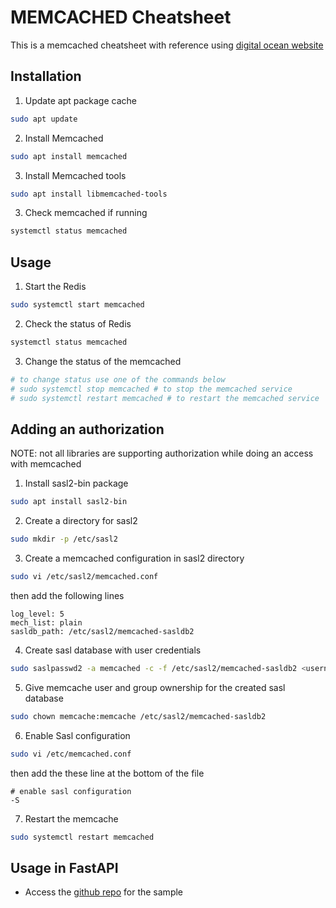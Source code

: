 # MEMCACHED Cheatsheet
This is a memcached cheatsheet with reference using [digital ocean website](https://www.digitalocean.com/community/tutorials/how-to-install-and-secure-memcached-on-ubuntu-20-04)

## Installation
1. Update apt package cache
```bash
sudo apt update
```
2. Install Memcached
```bash
sudo apt install memcached
```
3. Install Memcached tools
```bash
sudo apt install libmemcached-tools
```
3. Check memcached if running 
```bash
systemctl status memcached
```

## Usage
1. Start the Redis
```bash
sudo systemctl start memcached
```
2. Check the status of Redis
```bash
systemctl status memcached
```
3. Change the status of the memcached
```bash
# to change status use one of the commands below
# sudo systemctl stop memcached # to stop the memcached service
# sudo systemctl restart memcached # to restart the memcached service
```

## Adding an authorization
NOTE: not all libraries are supporting authorization while doing an access with memcached
1. Install sasl2-bin package
```bash
sudo apt install sasl2-bin
```
2. Create a directory for sasl2
```bash
sudo mkdir -p /etc/sasl2
```
3. Create a memcached configuration in sasl2 directory
```bash
sudo vi /etc/sasl2/memcached.conf
```
then add the following lines
```text
log_level: 5
mech_list: plain
sasldb_path: /etc/sasl2/memcached-sasldb2
```
4. Create sasl database with user credentials
```bash
sudo saslpasswd2 -a memcached -c -f /etc/sasl2/memcached-sasldb2 <username here>
```
5. Give memcache user and group ownership for the created sasl database
```bash
sudo chown memcache:memcache /etc/sasl2/memcached-sasldb2
```
6. Enable Sasl configuration
```bash
sudo vi /etc/memcached.conf
```
then add the these line at the bottom of the file
```text
# enable sasl configuration
-S
```
7. Restart the memcache
```bash
sudo systemctl restart memcached
```

## Usage in FastAPI
* Access the [github repo](https://github.com/janjanbalitaan/fastapi-with-memcached-sample) for the sample